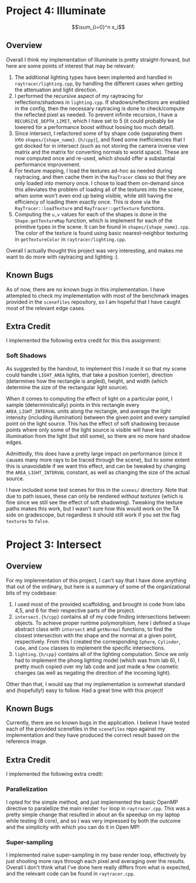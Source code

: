 # Project 4: Illuminate

$$\sum_{i=0}^n x_i$$

## Overview

Overall I think my implementation of Illuminate is pretty straight-forward, but here are some points of interest that may be relevant:

1. The additional lighting types have been implented and handled in `raytracer/lighting.cpp`, by handling the different cases when getting the attenuation and light direction.
2. I performed the recursive aspect of my raytracing for reflections/shadows in `lighting.cpp`. If shadows/reflections are enabled in the config, then the necessary raytracing is done to check/compute the reflected pixel as needed. To prevent infinite recursion, I have a `RECURSIVE_DEPTH_LIMIT`, which I have set to 5 (it could probably be lowered for a performance boost without loosing too much detail).
3. Since intersect, I refactored some of by shape code (separating them into `shapes/{shape_name}.{h/cpp}`), and fixed some inefficiencies that I got docked for in intersect (such as not storing the camera inverse view matrix and the matrix for converting normals to world space). These are now computed once and re-used, which should offer a substantial performance improvement.
4. For texture mapping, I load the textures ad-hoc as needed during raytracing, and then cache them in the `RayTracer` class so that they are only loaded into memory once. I chose to load them on-demand since this alleviates the problem of loading all of the textures into the scene, when some won't even end up being visible, while still having the efficiency of loading them exactly once. This is done via the `RayTracer::loadTexture` and `RayTracer::getTexture` functions.
5. Computing the `u,v` values for each of the shapes is done in the `Shape.getTextureMap` function, which is implement for each of the primitive types in the scene. It can be found in `shapes/{shape_name}.cpp`. The color of the texture is found using basic nearest-neighbor texturing in `getTextureColor` in `raytracer/lighting.cpp`.

Overall I actually thought this project was very interesting, and makes me want to do more with raytracing and lighting :).

## Known Bugs

As of now, there are no known bugs in this implementation. I have attempted to check my implementation with most of the benchmark images provided in the `scenefiles` repository, so I am hopeful that I have caught most of the relevant edge cases.

## Extra Credit

I implemented the following extra credit for this this assignment:

### Soft Shadows

As suggested by the handout, to implement this I made it so that my scene could handle `LIGHT_AREA` lights, that take a position (center), direction (determines how the rectangle is angled), height, and width (which determine the size of the rectangular light source).

When it comes to computing the effect of light on a particular point, I sample (deterministically) points in this rectangle every `AREA_LIGHT_INTERVAL` units along the rectangle, and average the light intensity (including illumination) between the given point and every sampled point on the light source. This has the effect of soft shadowing because points where only some of the light source is visible will have less illumination from the light (but still some), so there are no more hard shadow edges.

Admittedly, this does have a pretty large impact on performance (since it causes many more rays to be traced through the scene), but to some extent this is unavoidable if we want this effect, and can be tweaked by changing the `AREA_LIGHT_INTERVAL` constant, as well as changing the size of the actual source.

I have included some test scenes for this in the `scenes/` directory. Note that due to path issues, these can only be rendered _without textures_ (which is fine since we still see the effect of soft shadowing). Tweaking the texture paths makes this work, but I wasn't sure how this would work on the TA side on gradescope, but regardless it should still work if you set the flag `textures` to `false`.

# Project 3: Intersect

## Overview

For my implementation of this project, I can't say that I have done anything that out of the ordinary, but here is a summary of some of the organizational bits of my codebase:

1. I used most of the provided scaffolding, and brought in code from labs 4,5, and 6 for their respective parts of the project.
2. `intersect.{h/cpp}` contains all of my code finding intersections between objects. To achieve proper runtime polymorphism, here I defined a `Shape` abstract class with `intersect` and `getNormal` functions, to find the closest intersection with the shape and the normal at a given point, respectively. From this I created the corresponding `Sphere`, `Cylinder`, `Cube`, and `Cone` classes to implement the specific intersections.
3. `lighting.{h/cpp}` contains all of the lighting computation. Since we only had to implement the phong lighting model (which was from lab 6), I pretty much copied over my lab code and just made a few cosmetic changes (as well as negating the direction of the incoming light).

Other than that, I would say that my implementation is somewhat standard and (hopefully!) easy to follow. Had a great time with this project!

## Known Bugs

Currently, there are no known bugs in the application. I believe I have tested each of the provided scenefiles in the `scenefiles` repo against my implementation and they have produced the correct result based on the reference image.

## Extra Credit

I implemented the following extra credit:

### Parallelization

I opted for the simple method, and just implemented the basic OpenMP directive to paralellize the main render `for` loop in `raytracer.cpp`. This was a pretty simple change that resulted in about an 6x speedup on my laptop while testing (8 core), and so I was very impressed by both the outcome and the simplicity with which you can do it in Open MP!

### Super-sampling

I implemented naive super-sampling in my base render loop, effectively by just shooting more rays through each pixel and averaging over the results. Overall I don't think what I've done here really differs from what is expected, and the relevant code can be found in `raytracer.cpp`.
